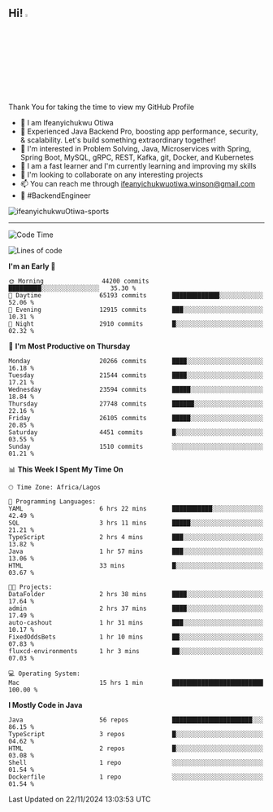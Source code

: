 <!-- BLOG-POST-LIST:START --><!-- BLOG-POST-LIST:END -->

## Hi! <img src="https://media.giphy.com/media/hvRJCLFzcasrR4ia7z/giphy.gif" width="4%"> 

Thank You for taking the time to view my GitHub Profile

- 👋 I am Ifeanyichukwu Otiwa
- 🚀 Experienced Java Backend Pro, boosting app performance, security, & scalability. Let's build something extraordinary together!
- 👀 I'm interested in Problem Solving, Java, Microservices with Spring, Spring Boot, MySQL, gRPC, REST, Kafka, git, Docker, and Kubernetes
- 🌱 I am a fast learner and I'm currently learning and improving my skills
- 💞️ I'm looking to collaborate on any interesting projects
- 📫 You can reach me through ifeanyichukwuotiwa.winson@gmail.com
- 🚀 #BackendEngineer

<p align="left" marginTop="10px"> <img src="https://komarev.com/ghpvc/?username=ifeanyichukwuOtiwa-sports&label=Profile%20views&color=0e75b6&style=for-the-badge" alt="ifeanyichukwuOtiwa-sports" /> </p>

***

<!--START_SECTION:waka-->
![Code Time](http://img.shields.io/badge/Code%20Time-3%2C153%20hrs%2021%20mins-blue)

![Lines of code](https://img.shields.io/badge/From%20Hello%20World%20I%27ve%20Written-31.2%20million%20lines%20of%20code-blue)

**I'm an Early 🐤** 

```text
🌞 Morning                44200 commits       █████████░░░░░░░░░░░░░░░░   35.30 % 
🌆 Daytime                65193 commits       █████████████░░░░░░░░░░░░   52.06 % 
🌃 Evening                12915 commits       ███░░░░░░░░░░░░░░░░░░░░░░   10.31 % 
🌙 Night                  2910 commits        █░░░░░░░░░░░░░░░░░░░░░░░░   02.32 % 
```
📅 **I'm Most Productive on Thursday** 

```text
Monday                   20266 commits       ████░░░░░░░░░░░░░░░░░░░░░   16.18 % 
Tuesday                  21544 commits       ████░░░░░░░░░░░░░░░░░░░░░   17.21 % 
Wednesday                23594 commits       █████░░░░░░░░░░░░░░░░░░░░   18.84 % 
Thursday                 27748 commits       ██████░░░░░░░░░░░░░░░░░░░   22.16 % 
Friday                   26105 commits       █████░░░░░░░░░░░░░░░░░░░░   20.85 % 
Saturday                 4451 commits        █░░░░░░░░░░░░░░░░░░░░░░░░   03.55 % 
Sunday                   1510 commits        ░░░░░░░░░░░░░░░░░░░░░░░░░   01.21 % 
```


📊 **This Week I Spent My Time On** 

```text
🕑︎ Time Zone: Africa/Lagos

💬 Programming Languages: 
YAML                     6 hrs 22 mins       ███████████░░░░░░░░░░░░░░   42.49 % 
SQL                      3 hrs 11 mins       █████░░░░░░░░░░░░░░░░░░░░   21.21 % 
TypeScript               2 hrs 4 mins        ███░░░░░░░░░░░░░░░░░░░░░░   13.82 % 
Java                     1 hr 57 mins        ███░░░░░░░░░░░░░░░░░░░░░░   13.06 % 
HTML                     33 mins             █░░░░░░░░░░░░░░░░░░░░░░░░   03.67 % 

🐱‍💻 Projects: 
DataFolder               2 hrs 38 mins       ████░░░░░░░░░░░░░░░░░░░░░   17.64 % 
admin                    2 hrs 37 mins       ████░░░░░░░░░░░░░░░░░░░░░   17.49 % 
auto-cashout             1 hr 31 mins        ███░░░░░░░░░░░░░░░░░░░░░░   10.17 % 
FixedOddsBets            1 hr 10 mins        ██░░░░░░░░░░░░░░░░░░░░░░░   07.83 % 
fluxcd-environments      1 hr 3 mins         ██░░░░░░░░░░░░░░░░░░░░░░░   07.03 % 

💻 Operating System: 
Mac                      15 hrs 1 min        █████████████████████████   100.00 % 
```

**I Mostly Code in Java** 

```text
Java                     56 repos            ██████████████████████░░░   86.15 % 
TypeScript               3 repos             █░░░░░░░░░░░░░░░░░░░░░░░░   04.62 % 
HTML                     2 repos             █░░░░░░░░░░░░░░░░░░░░░░░░   03.08 % 
Shell                    1 repo              ░░░░░░░░░░░░░░░░░░░░░░░░░   01.54 % 
Dockerfile               1 repo              ░░░░░░░░░░░░░░░░░░░░░░░░░   01.54 % 
```




 Last Updated on 22/11/2024 13:03:53 UTC
<!--END_SECTION:waka-->

<!--
<p align="center">
![trophy](https://github-profile-trophy.vercel.app/?username=ifeanyichukwuOtiwa-sports&theme=onedark) (https://github.com/ryo-ma/github-profile-trophy)
</p>
-->

<!---
ifeanyi-otiwa/ifeanyi-otiwa is a ✨ special ✨ repository because its `README.md` (this file) appears on your GitHub profile.
You can click the Preview link to take a look at your changes.
--->
